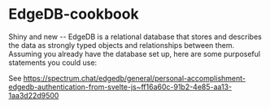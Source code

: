 # EdgeDB-cookbook
Shiny and new -- EdgeDB is a relational database that stores and describes the data as strongly typed objects and relationships between them.
Assuming you already have the database set up, here are some purposeful statements you could use:

See https://spectrum.chat/edgedb/general/personal-accomplishment-edgedb-authentication-from-svelte-js~ff16a60c-91b2-4e85-aa13-1aa3d22d9500
